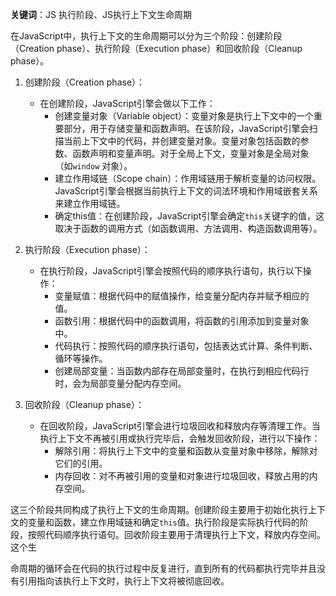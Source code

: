 **关键词**：JS 执行阶段、JS执行上下文生命周期

在JavaScript中，执行上下文的生命周期可以分为三个阶段：创建阶段（Creation phase）、执行阶段（Execution phase）和回收阶段（Cleanup phase）。

1. 创建阶段（Creation phase）：
    - 在创建阶段，JavaScript引擎会做以下工作：
        - 创建变量对象（Variable
          object）：变量对象是执行上下文中的一个重要部分，用于存储变量和函数声明。在该阶段，JavaScript引擎会扫描当前上下文中的代码，并创建变量对象。变量对象包括函数的参数、函数声明和变量声明。对于全局上下文，变量对象是全局对象（如`window`
          对象）。
        - 建立作用域链（Scope chain）：作用域链用于解析变量的访问权限。JavaScript引擎会根据当前执行上下文的词法环境和作用域嵌套关系来建立作用域链。
        - 确定this值：在创建阶段，JavaScript引擎会确定`this`关键字的值，这取决于函数的调用方式（如函数调用、方法调用、构造函数调用等）。

2. 执行阶段（Execution phase）：
    - 在执行阶段，JavaScript引擎会按照代码的顺序执行语句，执行以下操作：
        - 变量赋值：根据代码中的赋值操作，给变量分配内存并赋予相应的值。
        - 函数引用：根据代码中的函数调用，将函数的引用添加到变量对象中。
        - 代码执行：按照代码的顺序执行语句，包括表达式计算、条件判断、循环等操作。
        - 创建局部变量：当函数内部存在局部变量时，在执行到相应代码行时，会为局部变量分配内存空间。

3. 回收阶段（Cleanup phase）：
    - 在回收阶段，JavaScript引擎会进行垃圾回收和释放内存等清理工作。当执行上下文不再被引用或执行完毕后，会触发回收阶段，进行以下操作：
        - 解除引用：将执行上下文中的变量和函数从变量对象中移除，解除对它们的引用。
        - 内存回收：对不再被引用的变量和对象进行垃圾回收，释放占用的内存空间。

这三个阶段共同构成了执行上下文的生命周期。创建阶段主要用于初始化执行上下文的变量和函数，建立作用域链和确定`this`值。执行阶段是实际执行代码的阶段，按照代码顺序执行语句。回收阶段主要用于清理执行上下文，释放内存空间。这个生

命周期的循环会在代码的执行过程中反复进行，直到所有的代码都执行完毕并且没有引用指向该执行上下文时，执行上下文将被彻底回收。
